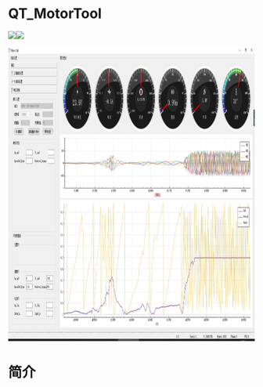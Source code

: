 # QT_MotorTool

![](https://img.shields.io/badge/Edition-QT%3E5.0-brightgreen  )![](https://img.shields.io/badge/Edition-win10-yellow)

<div align=center><img width="1920" height="600" src="https://github.com/LXiuFeng/QT_MotorTool/blob/main/img/QQ%E5%9B%BE%E7%89%8720210611085033.jpg"></div>


# 简介
